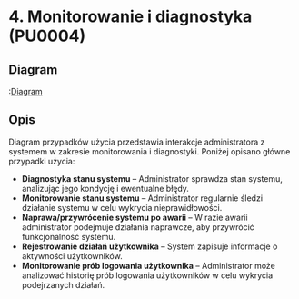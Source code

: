 # 4. Monitorowanie i diagnostyka (PU0004)

## Diagram
:[Diagram](PU0004.puml)

## Opis
Diagram przypadków użycia przedstawia interakcje administratora z systemem w zakresie monitorowania i diagnostyki. Poniżej opisano główne przypadki użycia:

- **Diagnostyka stanu systemu** – Administrator sprawdza stan systemu, analizując jego kondycję i ewentualne błędy.
- **Monitorowanie stanu systemu** – Administrator regularnie śledzi działanie systemu w celu wykrycia nieprawidłowości.
- **Naprawa/przywrócenie systemu po awarii** – W razie awarii administrator podejmuje działania naprawcze, aby przywrócić funkcjonalność systemu.
- **Rejestrowanie działań użytkownika** – System zapisuje informacje o aktywności użytkowników.
- **Monitorowanie prób logowania użytkownika** – Administrator może analizować historię prób logowania użytkowników w celu wykrycia podejrzanych działań.